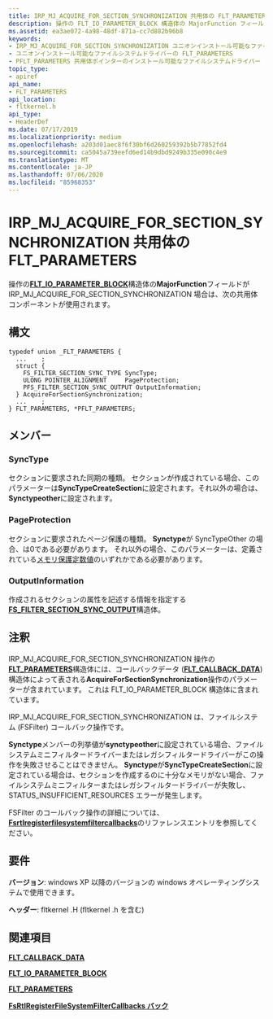 ```yaml
---
title: IRP_MJ_ACQUIRE_FOR_SECTION_SYNCHRONIZATION 共用体の FLT_PARAMETERS
description: 操作の FLT_IO_PARAMETER_BLOCK 構造体の MajorFunction フィールドが IRP_MJ_ACQUIRE_FOR_SECTION_SYNCHRONIZATION 場合は、次の共用体コンポーネントが使用されます。
ms.assetid: ea3ae072-4a98-48df-871a-cc7d882b96b8
keywords:
- IRP_MJ_ACQUIRE_FOR_SECTION_SYNCHRONIZATION ユニオンインストール可能なファイルシステムドライバーの FLT_PARAMETERS
- ユニオンインストール可能なファイルシステムドライバーの FLT_PARAMETERS
- PFLT_PARAMETERS 共用体ポインターのインストール可能なファイルシステムドライバー
topic_type:
- apiref
api_name:
- FLT_PARAMETERS
api_location:
- fltkernel.h
api_type:
- HeaderDef
ms.date: 07/17/2019
ms.localizationpriority: medium
ms.openlocfilehash: a203d01aec8f6f30bf6d260259392b5b77852fd4
ms.sourcegitcommit: ca5045a739eefd6ed14b9dbd9249b335e090c4e9
ms.translationtype: MT
ms.contentlocale: ja-JP
ms.lasthandoff: 07/06/2020
ms.locfileid: "85968353"
---
```

# <a name="flt_parameters-for-irp_mj_acquire_for_section_synchronization-union"></a>IRP_MJ_ACQUIRE_FOR_SECTION_SYNCHRONIZATION 共用体の FLT_PARAMETERS

操作の[**FLT_IO_PARAMETER_BLOCK**](https://docs.microsoft.com/windows-hardware/drivers/ddi/fltkernel/ns-fltkernel-_flt_io_parameter_block)構造体の**MajorFunction**フィールドが IRP_MJ_ACQUIRE_FOR_SECTION_SYNCHRONIZATION 場合は、次の共用体コンポーネントが使用されます。

## <a name="syntax"></a>構文

```ManagedCPlusPlus
typedef union _FLT_PARAMETERS {
  ...    ;
  struct {
    FS_FILTER_SECTION_SYNC_TYPE SyncType;
    ULONG POINTER_ALIGNMENT     PageProtection;
    PFS_FILTER_SECTION_SYNC_OUTPUT OutputInformation;
  } AcquireForSectionSynchronization;
  ...    ;
} FLT_PARAMETERS, *PFLT_PARAMETERS;
```

## <a name="members"></a>メンバー

### <a name="synctype"></a>SyncType  

セクションに要求された同期の種類。 セクションが作成されている場合、このパラメーターは**SyncTypeCreateSection**に設定されます。それ以外の場合は、 **Synctypeother**に設定されます。

### <a name="pageprotection"></a>PageProtection

セクションに要求されたページ保護の種類。 **Synctype**が SyncTypeOther の場合、は0である必要があります。 それ以外の場合、このパラメーターは、定義されている[メモリ保護定数値](https://docs.microsoft.com/windows/win32/memory/memory-protection-constants)のいずれかである必要があります。

### <a name="outputinformation"></a>OutputInformation

作成されるセクションの属性を記述する情報を指定する[**FS_FILTER_SECTION_SYNC_OUTPUT**](https://docs.microsoft.com/windows-hardware/drivers/ddi/ntifs/ns-ntifs-_fs_filter_section_sync_output)構造体。

## <a name="remarks"></a>注釈

IRP_MJ_ACQUIRE_FOR_SECTION_SYNCHRONIZATION 操作の[**FLT_PARAMETERS**](https://docs.microsoft.com/windows-hardware/drivers/ddi/fltkernel/ns-fltkernel-_flt_parameters)構造体には、コールバックデータ ([**FLT_CALLBACK_DATA**](https://docs.microsoft.com/windows-hardware/drivers/ddi/fltkernel/ns-fltkernel-_flt_callback_data)) 構造体によって表される**AcquireForSectionSynchronization**操作のパラメーターが含まれています。 これは FLT_IO_PARAMETER_BLOCK 構造体に含まれています。

IRP_MJ_ACQUIRE_FOR_SECTION_SYNCHRONIZATION は、ファイルシステム (FSFilter) コールバック操作です。

**Synctype**メンバーの列挙値が**synctypeother**に設定されている場合、ファイルシステムミニフィルタードライバーまたはレガシフィルタードライバーがこの操作を失敗させることはできません。 **Synctype**が**SyncTypeCreateSection**に設定されている場合は、セクションを作成するのに十分なメモリがない場合、ファイルシステムミニフィルターまたはレガシフィルタードライバーが失敗し、STATUS_INSUFFICIENT_RESOURCES エラーが発生します。

FSFilter のコールバック操作の詳細については、 [**Fsrtlregisterfilesystemfiltercallbacks**](https://docs.microsoft.com/windows-hardware/drivers/ddi/ntifs/nf-ntifs-fsrtlregisterfilesystemfiltercallbacks)のリファレンスエントリを参照してください。

## <a name="requirements"></a>要件

**バージョン**: windows XP 以降のバージョンの windows オペレーティングシステムで使用できます。

**ヘッダー**: fltkernel .H (fltkernel .h を含む)


## <a name="see-also"></a>関連項目

[**FLT_CALLBACK_DATA**](https://docs.microsoft.com/windows-hardware/drivers/ddi/fltkernel/ns-fltkernel-_flt_callback_data)

[**FLT_IO_PARAMETER_BLOCK**](https://docs.microsoft.com/windows-hardware/drivers/ddi/fltkernel/ns-fltkernel-_flt_io_parameter_block)

[**FLT_PARAMETERS**](https://docs.microsoft.com/windows-hardware/drivers/ddi/fltkernel/ns-fltkernel-_flt_parameters)

[**FsRtlRegisterFileSystemFilterCallbacks バック**](https://docs.microsoft.com/windows-hardware/drivers/ddi/ntifs/nf-ntifs-fsrtlregisterfilesystemfiltercallbacks)
